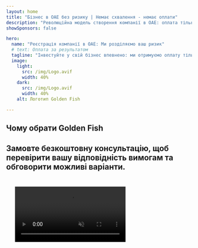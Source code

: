 ```yaml
---
layout: home
title: "Бізнес в ОАЕ без ризику | Немає схвалення - немає оплати"
description: "Революційна модель створення компанії в ОАЕ: оплата тільки після успіху. Експертний супровід на кожному етапі з показником успіху понад 90%."
showSponsors: false

hero:
  name: "Реєстрація компанії в ОАЕ: Ми розділяємо ваш ризик"
  # text: Оплата за результатом
  tagline: "Інвестуйте у свій бізнес впевнено: ми отримуємо оплату тільки після успішної реєстрації компанії. <span class='hl'>Ваш успіх - наша єдина мета</span>."
  image:
    light:
      src: /img/Logo.avif
      width: 40%
    dark:
      src: /img/Logo.avif
      width: 40%
    alt: Логотип Golden Fish

---
```


<FeatureBlock :card="{
  title: 'Ваші переваги — наша відповідальність',
  details: 'ОАЕ пропонує численні переваги для міжнародних підприємців та інвесторів, які шукають сприятливе бізнес-середовище. \n\n* Низькі податкові ставки: Лише 9% корпоративного податку та 5% ПДВ без податку на особисті доходи\n* 100% іноземна власність: Повний контроль над вашою компанією без місцевих партнерів\n* Відсутність валютного контролю: Необмежена репатріація прибутку та обмін валюти\n\n[Показати повний список](/uae-business/company-registration/benefits-problems#benefits-of-doing-business-in-the-uae)',
  link: '/uae-business/company-registration/benefits-problems#benefits-of-doing-business-in-the-uae',
  src: {
    light: '/img/iStock-2051326997.avif',
    dark: '/img/iStock-1448478309.jpg',
    width: '100%'
  },
  inversion: false
}" />

<FeatureBlock :card="{
  title: 'Виклики, які ми долаємо разом',
  details: 'Хоча ОАЕ пропонує багато переваг, бізнесу слід враховувати потенційні виклики при створенні діяльності. \n\n* Складне регуляторне середовище: Різні правила в еміратах та вільних зонах\n* Вимоги до економічної присутності: Потреба в місцевому персоналі та фізичному офісі для певних видів діяльності\n* Високі початкові витрати: Реєстраційні збори, документація та обов\'язкова оренда офісу\n\n[Показати повний список](/uae-business/company-registration/benefits-problems#disadvantages-of-doing-business-in-the-uae)',
  link: '/uae-business/company-registration/benefits-problems#disadvantages-of-doing-business-in-the-uae',
  src: {
      light: '/img/iStock-1299393716.avif',
      dark: '/img/iStock-2149731304.avif',
    width: '100%'
  },
  inversion: true
}" />

<FeatureBlock :card="{
  title: 'Повна підтримка: крок за кроком з вами',
  details: 'Повний посібник зі створення компаній у **Free Zone, Offshore, Mainland, Branch**. \n\n* 100% іноземна власність доступна у Free Zones та Mainland\n* Низькі податкові ставки - лише 9% корпоративного податку\n* Відсутність валютного контролю - легка репатріація капіталу\n\n[Дізнатися більше](/uae-business/company-registration/overview)',
  link: '/uae-business/company-registration/overview',
  src: {
    light: '/video/iStock-1204982076.mp4',
    dark: '/video/iStock-1269162753.mp4',
    width: '100%'
  },
  inversion: false
}" />

<FeatureCards :features="[
  {
    title: 'Відкриття банківського рахунку',
    details: 'Легко відкривайте бізнес або особисті **банківські рахунки** в надійних банках ОАЕ.',
    items: [
      'Повний спектр PRO-послуг для державних погоджень',
      'Повний пакет банківського обслуговування',
      '96% успішності'
    ],
    linkText: 'Дізнатися більше',
    link: '/uae-business/offer/banking/',
    icon: {
      light: '/img/iStock-2153786564.avif',
      dark: '/img/iStock-2166793628.avif',
      alt: 'Банківські послуги'
    }
  },
  {
    title: 'Golden Visa та резидентство',
    details: 'Отримайте **Golden Visa** ОАЕ для довгострокового проживання через простий процес подання заявки.',
    items: [
      '**Не потрібно в\'їжджати в ОАЕ кожні 6 місяців**',
      '10-річна дійсність з можливістю продовження при збереженні кваліфікаційних умов',
      '92% успішності'
    ],
    linkText: 'Дізнатися більше',
    link: '/uae-business/offer/golden-visa/',
    icon: {
      light: '/img/iStock-1312241253.avif',
      dark: '/img/ILONMASKID.webp',
      alt: 'Візові послуги'
    }
  },
  {
    title: 'Дізнайтеся більше про наші корпоративні послуги',
    details: '',
    items: [],
    linkText: 'Дізнатися більше',
    link: '/uae-business/company-registration/insights/incorporation-steps',
    icon: {
      light: '/img/iStock-473502112.avif',
      dark: '/img/iStock-1160827423.avif',
      alt: 'Додаткові послуги'
    }
  }
]" />

## Чому обрати Golden Fish

<BenefitsList :features="[
  {
    icon: '🏢',
    title: 'Локальна експертиза в ОАЕ',
    text: 'Професійні спеціалісти в Дубаї надають експертний супровід на кожному етапі процесу.'
  },
  {
    icon: '📊',
    title: 'Доведений рівень успіху',
    text: 'Понад 90% схвалених заявок із сотнями виданих віз, банківських рахунків та реєстрацій компаній через наш преміум-процесинг.'
  },
  {
    icon: '💸',
    title: '**Оплата після успіху**',
    text: '[Оплата тільки після схвалення](/uae-business/benefits/success-based-fees). Повна прозорість без прихованих витрат.'
  },
]" />

## Замовте безкоштовну консультацію, щоб перевірити вашу відповідність вимогам та обговорити можливі варіанти.

<video  autoplay muted playsinline style="padding: 24px" >
  <source src="/img/iStock-2185906461.mp4" type="video/mp4">
</video>

<ContactFormModalNav buttonText="Поговорити з експертом" formStyle="display: block; margin: 1rem auto;"/>

<!-- <ImageGrid :images="[
  { src: '/img/ILONMASKID.webp', href: './immigration.md', alt: 'Імміграція в ОАЕ' },
  { src: '/img/ILONMASKID.webp', href: './immigration.md', alt: 'Імміграція в ОАЕ' },
]"/> -->